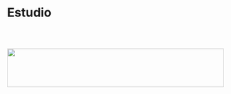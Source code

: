 # Estudio

<br>
<br>
<p align="center">
<img height="90px" width="100%" src="https://es.pinterest.com/pin/11399805450891644/" >
</p>
<br>
<br>